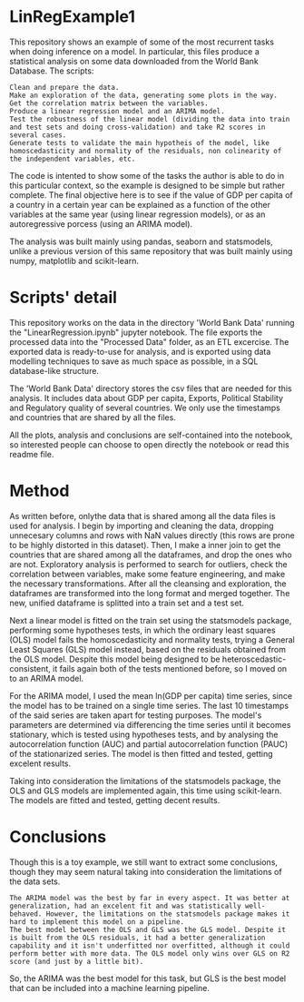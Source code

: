 # LinRegExample1
This repository shows an example of some of the most recurrent tasks when doing inference on a model. In particular, this files produce a statistical analysis on some data downloaded from the World Bank Database. The scripts:

    Clean and prepare the data.
    Make an exploration of the data, generating some plots in the way.
    Get the correlation matrix between the variables.
    Produce a linear regression model and an ARIMA model.
    Test the robustness of the linear model (dividing the data into train and test sets and doing cross-validation) and take R2 scores in several cases.
    Generate tests to validate the main hypotheis of the model, like homoscedasticity and normality of the residuals, non colinearity of the independent variables, etc.

The code is intented to show some of the tasks the author is able to do in this particular context, so the example is designed to be simple but rather complete. The final objective here is to see if the value of GDP per capita of a country in a certain year can be explained as a function of the other variables at the same year (using linear regression models), or as an autoregressive porcess (using an ARIMA model).

The analysis was built mainly using pandas, seaborn and statsmodels, unlike a previous version of this same repository that was built mainly using numpy, matplotlib and scikit-learn.

# Scripts' detail

This repository works on the data in the directory 'World Bank Data' running the "LinearRegression.ipynb" jupyter notebook. The file exports the processed data into the "Processed Data" folder, as an ETL excercise. The exported data is ready-to-use for analysis, and is exported using data modelling techniques to save as much space as possible, in a SQL database-like structure.

The 'World Bank Data' directory stores the csv files that are needed for this analysis. It includes data about GDP per capita, Exports, Political Stability and Regulatory quality of several countries. We only use the timestamps and countries that are shared by all the files.

All the plots, analysis and conclusions are self-contained into the notebook, so interested people can choose to open directly the notebook or read this readme file.

# Method

As written before, onlythe data that is shared among all the data files is used for analysis. I begin by importing and cleaning the data, dropping unnecesary columns and rows with NaN values directly (this rows are prone to be highly distorted in this dataset). Then, I make a inner join to get the countries that are shared among all the dataframes, and drop the ones who are not. Exploratory analysis is performed to search for outliers, check the correlation between variables, make some feature engineering, and make the necessary transformations. After all the cleansing and exploration, the dataframes are transformed into the long format and merged together. The new, unified dataframe is splitted into a train set and a test set.

Next a linear model is fitted on the train set using the statsmodels package, performing some hypotheses tests, in which the ordinary least squares (OLS) model fails the homoscedasticity and normality tests, trying a General Least Squares (GLS) model instead, based on the residuals obtained from the OLS model. Despite this model being designed to be heteroscedastic-consistent, it fails again both of the tests mentioned before, so I moved on to an ARIMA model.

For the ARIMA model, I used the mean ln(GDP per capita) time series, since the model has to be trained on a single time series. The last 10 timestamps of the said series are taken apart for testing purposes. The model's parameters are determined via differencing the time series until it becomes stationary, which is tested using hypotheses tests, and by analysing the autocorrelation function (AUC) and partial autocorrelation function (PAUC) of the stationarized series. The model is then fitted and tested, getting excelent results.

Taking into consideration the limitations of the statsmodels package, the OLS and GLS models are implemented again, this time using scikit-learn. The models are fitted and tested, getting decent results.

# Conclusions

Though this is a toy example, we still want to extract some conclusions, though they may seem natural taking into consideration the limitations of the data sets.

    The ARIMA model was the best by far in every aspect. It was better at generalization, had an excelent fit and was statistically well-behaved. However, the limitations on the statsmodels package makes it hard to implement this model on a pipeline.
    The best model between the OLS and GLS was the GLS model. Despite it is built from the OLS residuals, it had a better generalization capability and it isn't underfitted nor overfitted, although it could perform better with more data. The OLS model only wins over GLS on R2 score (and just by a little bit).
So, the ARIMA was the best model for this task, but GLS is the best model that can be included into a machine learning pipeline.

